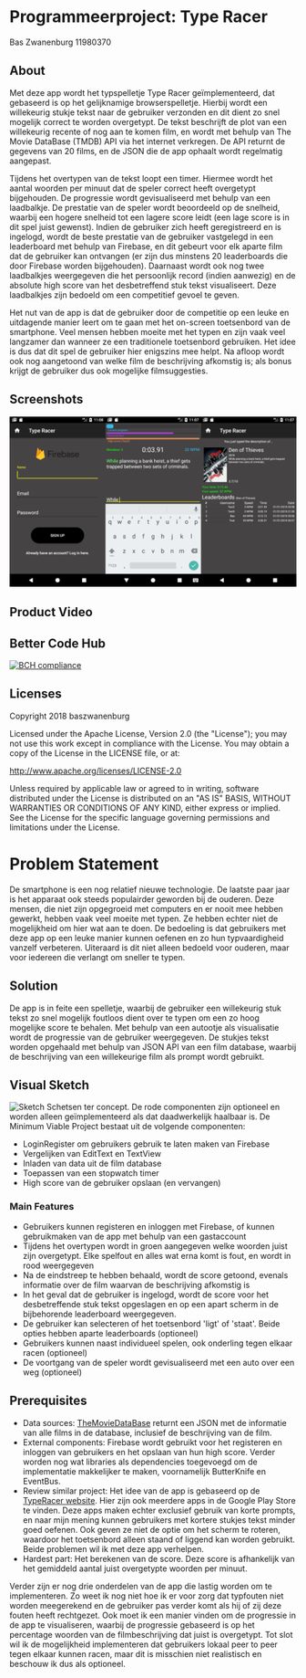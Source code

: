 # Programmeerproject: Type Racer
Bas Zwanenburg
11980370

## About
Met deze app wordt het typspelletje Type Racer geïmplementeerd, dat gebaseerd is op het gelijknamige browserspelletje. Hierbij wordt een willekeurig stukje tekst naar de gebruiker verzonden en dit dient zo snel mogelijk correct te worden overgetypt. De tekst beschrijft de plot van een willekeurig recente of nog aan te komen film, en wordt met behulp van The Movie DataBase (TMDB) API via het internet verkregen. De API returnt de gegevens van 20 films, en de JSON die de app ophaalt wordt regelmatig aangepast. 

Tijdens het overtypen van de tekst loopt een timer. Hiermee wordt het aantal woorden per minuut dat de speler correct heeft overgetypt bijgehouden. De progressie wordt gevisualiseerd met behulp van een laadbalkje. De prestatie van de speler wordt beoordeeld op de snelheid, waarbij een hogere snelheid tot een lagere score leidt (een lage score is in dit spel juist gewenst). Indien de gebruiker zich heeft geregistreerd en is ingelogd, wordt de beste prestatie van de gebruiker vastgelegd in een leaderboard met behulp van Firebase, en dit gebeurt voor elk aparte film dat de gebruiker kan ontvangen (er zijn dus minstens 20 leaderboards die door Firebase worden bijgehouden). Daarnaast wordt ook nog twee laadbalkjes weergegeven die het persoonlijk record (indien aanwezig) en de absolute high score van het desbetreffend stuk tekst visualiseert. Deze laadbalkjes zijn bedoeld om een competitief gevoel te geven. 

Het nut van de app is dat de gebruiker door de competitie op een leuke en uitdagende manier leert om te gaan met het on-screen toetsenbord van de smartphone. Veel mensen hebben moeite met het typen en zijn vaak veel langzamer dan wanneer ze een traditionele toetsenbord gebruiken. Het idee is dus dat dit spel de gebruiker hier enigszins mee helpt. Na afloop wordt ook nog aangetoond van welke film de beschrijving afkomstig is; als bonus krijgt de gebruiker dus ook mogelijke filmsuggesties.


## Screenshots
![Screenshots](/docs/appScreenshots.png)

## Product Video

## Better Code Hub
[![BCH compliance](https://bettercodehub.com/edge/badge/baszwanenburg/finalproject?branch=master)](https://bettercodehub.com/)

## Licenses
Copyright 2018 baszwanenburg

Licensed under the Apache License, Version 2.0 (the "License"); you may not use this work except in compliance with the License. You may obtain a copy of the License in the LICENSE file, or at:

http://www.apache.org/licenses/LICENSE-2.0

Unless required by applicable law or agreed to in writing, software distributed under the License is distributed on an "AS IS" BASIS, WITHOUT WARRANTIES OR CONDITIONS OF ANY KIND, either express or implied. See the License for the specific language governing permissions and limitations under the License.

# Problem Statement
De smartphone is een nog relatief nieuwe technologie. De laatste paar jaar is het apparaat ook steeds populairder geworden bij de ouderen. Deze mensen, die niet zijn opgegroeid met computers en er nooit mee hebben gewerkt, hebben vaak veel moeite met typen. Ze hebben echter niet de mogelijkheid om hier wat aan te doen. De bedoeling is dat gebruikers met deze app op een leuke manier kunnen oefenen en zo hun typvaardigheid vanzelf verbeteren. Uiteraard is dit niet alleen bedoeld voor ouderen, maar voor iedereen die verlangt om sneller te typen.

## Solution
De app is in feite een spelletje, waarbij de gebruiker een willekeurig stuk tekst zo snel mogelijk foutloos dient over te typen om een zo hoog mogelijke score te behalen. Met behulp van een autootje als visualisatie wordt de progressie van de gebruiker weergegeven. De stukjes tekst worden opgehaald met behulp van JSON API van een film database, waarbij de beschrijving van een willekeurige film als prompt wordt gebruikt.

## Visual Sketch
![Sketch](/docs/Sketch.jpg)
Schetsen ter concept. De rode componenten zijn optioneel en worden alleen geïmplementeerd als dat daadwerkelijk haalbaar is. De Minimum Viable Project bestaat uit de volgende componenten:
- LoginRegister om gebruikers gebruik te laten maken van Firebase
- Vergelijken van EditText en TextView
- Inladen van data uit de film database
- Toepassen van een stopwatch timer
- High score van de gebruiker opslaan (en vervangen)

### Main Features
- Gebruikers kunnen registeren en inloggen met Firebase, of kunnen gebruikmaken van de app met behulp van een gastaccount
- Tijdens het overtypen wordt in groen aangegeven welke woorden juist zijn overgetypt. Elke spelfout en alles wat erna komt is fout, en wordt in rood weergegeven
- Na de eindstreep te hebben behaald, wordt de score getoond, evenals informatie over de film waarvan de beschrijving afkomstig is
- In het geval dat de gebruiker is ingelogd, wordt de score voor het desbetreffende stuk tekst opgeslagen en op een apart scherm in de bijbehorende leaderboard weergegeven.
- De gebruiker kan selecteren of het toetsenbord 'ligt' of 'staat'. Beide opties hebben aparte leaderboards (optioneel)
- Gebruikers kunnen naast individueel spelen, ook onderling tegen elkaar racen (optioneel)
- De voortgang van de speler wordt gevisualiseerd met een auto over een weg (optioneel)

## Prerequisites
- Data sources: [TheMovieDataBase](https://www.themoviedb.org/documentation/api) returnt een JSON met de informatie van alle films in de database, inclusief de beschrijving van de film.
- External components: Firebase wordt gebruikt voor het registeren en inloggen van gebruikers en het opslaan van hun high score. Verder worden nog wat libraries als dependencies toegevoegd om de implementatie makkelijker te maken, voornamelijk ButterKnife en EventBus.
- Review similar project: Het idee van de app is gebaseerd op de [TypeRacer website](http://play.typeracer.com/). Hier zijn ook meerdere apps in de Google Play Store te vinden. Deze apps maken echter exclusief gebruik van korte prompts, en naar mijn mening kunnen gebruikers met kortere stukjes tekst minder goed oefenen. Ook geven ze niet de optie om het scherm te roteren, waardoor het toetsenbord alleen staand of liggend kan worden gebruikt. Beide problemen wil ik met deze app verhelpen.
- Hardest part: Het berekenen van de score. Deze score is afhankelijk van het gemiddeld aantal juist overgetypte woorden per minuut.

Verder zijn er nog drie onderdelen van de app die lastig worden om te implementeren. Zo weet ik nog niet hoe ik er voor zorg dat typfouten niet worden meegerekend en de gebruiker pas verder komt als hij of zij deze fouten heeft rechtgezet. Ook moet ik een manier vinden om de progressie in de app te visualiseren, waarbij de progressie gebaseerd is op het percentage woorden van de filmbeschrijving dat juist is overgetypt. Tot slot wil ik de mogelijkheid implementeren dat gebruikers lokaal peer to peer tegen elkaar kunnen racen, maar dit is misschien niet realistisch en beschouw ik dus als optioneel.
